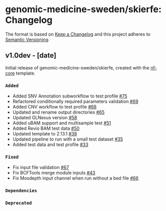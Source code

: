 # genomic-medicine-sweden/skierfe: Changelog

The format is based on [Keep a Changelog](https://keepachangelog.com/en/1.0.0/)
and this project adheres to [Semantic Versioning](https://semver.org/spec/v2.0.0.html).

## v1.0dev - [date]

Initial release of genomic-medicine-sweden/skierfe, created with the [nf-core](https://nf-co.re/) template.

### `Added`

- Added SNV Annotation subworkflow to test profile [#75](https://github.com/genomic-medicine-sweden/skierfe/pull/75)
- Refactored conditionally required parameters validation [#69](https://github.com/genomic-medicine-sweden/skierfe/pull/69)
- Added CNV workflow to test profile [#68](https://github.com/genomic-medicine-sweden/skierfe/pull/68)
- Updated and rename output directories [#65](https://github.com/genomic-medicine-sweden/skierfe/pull/65)
- Updated GLNexus version [#58](https://github.com/genomic-medicine-sweden/skierfe/pull/58)
- Added uBAM support and multisample test [#51](https://github.com/genomic-medicine-sweden/skierfe/pull/51)
- Added Revio BAM test data [#50](https://github.com/genomic-medicine-sweden/skierfe/pull/50)
- Updated template to 2.13.1 [#38](https://github.com/genomic-medicine-sweden/skierfe/pull/38)
- Updated pipeline to run with a small test dataset [#35](https://github.com/genomic-medicine-sweden/skierfe/pull/35)
- Added test data and test profile [#33](https://github.com/genomic-medicine-sweden/skierfe/pull/33)

### `Fixed`

- Fix input file validation [#67](https://github.com/genomic-medicine-sweden/skierfe/pull/67)
- Fix BCFTools merge module inputs [#43](https://github.com/genomic-medicine-sweden/skierfe/pull/43)
- Fix Mosdepth input channel when run without a bed file [#66](https://github.com/genomic-medicine-sweden/skierfe/pull/66)

### `Dependencies`

### `Deprecated`
